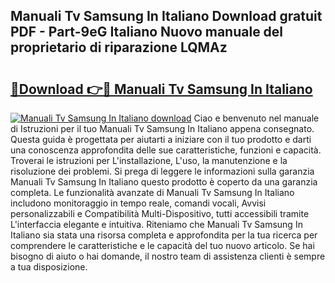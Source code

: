 ## Manuali Tv Samsung In Italiano Download gratuit PDF - Part-9eG Italiano Nuovo manuale del proprietario di riparazione LQMAz

# <h2><a href="http://dfcupm.blite.top/?on=Manuali+Tv+Samsung+In+Italiano">🔗Download 👉🔴 Manuali Tv Samsung In Italiano</a></h2>

[![Manuali Tv Samsung In Italiano download](https://i.imgur.com/lujVjoI.png)](http://dfcupm.blite.top/?on=Manuali+Tv+Samsung+In+Italiano)
Ciao e benvenuto nel manuale di Istruzioni per il tuo Manuali Tv Samsung In Italiano appena consegnato. Questa guida è progettata per aiutarti a iniziare con il tuo prodotto e darti una conoscenza approfondita delle sue caratteristiche, funzioni e capacità. Troverai le istruzioni per L'installazione, L'uso, la manutenzione e la risoluzione dei problemi. Si prega di leggere le informazioni sulla garanzia Manuali Tv Samsung In Italiano questo prodotto è coperto da una garanzia completa. Le funzionalità avanzate di Manuali Tv Samsung In Italiano includono monitoraggio in tempo reale, comandi vocali, Avvisi personalizzabili e Compatibilità Multi-Dispositivo, tutti accessibili tramite L'interfaccia elegante e intuitiva. Riteniamo che Manuali Tv Samsung In Italiano sia stata una risorsa completa e approfondita per la tua ricerca per comprendere le caratteristiche e le capacità del tuo nuovo articolo. Se hai bisogno di aiuto o hai domande, il nostro team di assistenza clienti è sempre a tua disposizione.
